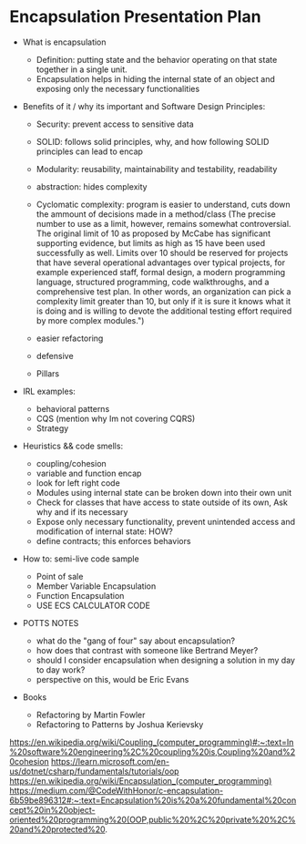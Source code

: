 # Encapsulation Presentation Plan

- What is encapsulation
	- Definition: putting state and the behavior operating on that state together in a single unit.
	- Encapsulation helps in hiding the internal state of an object and exposing only the 
	  necessary functionalities
- Benefits of it / why its important and Software Design Principles:
	- Security: prevent access to sensitive data
	- SOLID: follows solid principles, why, and how following SOLID principles can lead to encap
	- Modularity: reusability, maintainability and testability, readability
	- abstraction: hides complexity
	- Cyclomatic complexity: program is easier to understand, cuts down the ammount of
		decisions made in a method/class (The precise number to use as a limit, however,
 remains somewhat controversial. The original limit of 10 as proposed by McCabe has significant
 supporting evidence, but limits as high as 15 have been used successfully as well. Limits over
 10 should be reserved for projects that have several operational advantages over typical projects,
 for example experienced staff, formal design, a modern programming language, structured programming,
 code walkthroughs, and a comprehensive test plan.
 In other words, an organization can pick a complexity limit greater than 10, but only if it is sure
 it knows what it is doing and is willing to devote the additional testing effort required by more
 complex modules.")

	- easier refactoring
	- defensive
	- Pillars
- IRL examples:
	- behavioral patterns
	- CQS (mention why Im not covering CQRS)
	- Strategy
- Heuristics && code smells: 
	- coupling/cohesion
	- variable and function encap
	- look for left right code
	- Modules using internal state can be broken down into their own unit
	- Check for classes that have access to state outside of its own, Ask why and if its necessary
  	- Expose only necessary functionality, prevent unintended access and modification of internal state: HOW?
	- define contracts; this enforces behaviors
- How to: semi-live code sample
	- Point of sale
	- Member Variable Encapsulation
	- Function Encapsulation
	- USE ECS CALCULATOR CODE


- POTTS NOTES
	- what do the "gang of four" say about encapsulation?
	- how does that contrast with someone like Bertrand Meyer?
	- should I consider encapsulation when designing a solution in my day to day work?
	- perspective on this, would be Eric Evans

- Books
	- Refactoring by Martin Fowler
	- Refactoring to Patterns by Joshua Kerievsky

https://en.wikipedia.org/wiki/Coupling_(computer_programming)#:~:text=In%20software%20engineering%2C%20coupling%20is,Coupling%20and%20cohesion
https://learn.microsoft.com/en-us/dotnet/csharp/fundamentals/tutorials/oop
https://en.wikipedia.org/wiki/Encapsulation_(computer_programming)
https://medium.com/@CodeWithHonor/c-encapsulation-6b59be896312#:~:text=Encapsulation%20is%20a%20fundamental%20concept%20in%20object-oriented%20programming%20(OOP,public%20%2C%20private%20%2C%20and%20protected%20.
